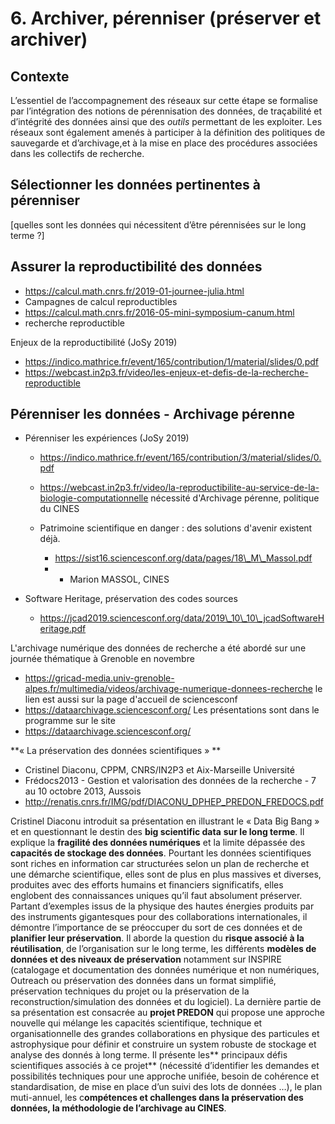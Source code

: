 # 6. Archiver, pérenniser  (préserver et archiver)

## Contexte 
L’essentiel de l’accompagnement des réseaux sur cette étape se formalise par l’intégration des notions de pérennisation des données, de traçabilité et d’intégrité des données 
ainsi que des *outils* permettant de les exploiter. Les réseaux  sont  également  amenés  à  participer  à  la  définition  des  politiques  de sauvegarde et d’archivage,et à
la mise en place des procédures associées dans les collectifs de recherche.

## Sélectionner les données pertinentes à pérenniser

[quelles sont les données qui nécessitent d’être pérennisées sur le long terme ?]


## Assurer la reproductibilité des données

   * <https://calcul.math.cnrs.fr/2019-01-journee-julia.html>
   * Campagnes de calcul reproductibles
   * <https://calcul.math.cnrs.fr/2016-05-mini-symposium-canum.html>
   * recherche reproductible

Enjeux de la reproductibilité (JoSy 2019)

   * <https://indico.mathrice.fr/event/165/contribution/1/material/slides/0.pdf>
   * <https://webcast.in2p3.fr/video/les-enjeux-et-defis-de-la-recherche-reproductible>


## Pérenniser les données - Archivage pérenne


   * Pérenniser les expériences (JoSy 2019)
       * <https://indico.mathrice.fr/event/165/contribution/3/material/slides/0.pdf>
       * <https://webcast.in2p3.fr/video/la-reproductibilite-au-service-de-la-biologie-computationnelle>
nécessité d'Archivage pérenne, politique du CINES

       * Patrimoine scientifique en danger : des solutions d'avenir existent déjà.   
           * <https://sist16.sciencesconf.org/data/pages/18\_M\_Massol.pdf>
           *   - Marion MASSOL, CINES

   * Software Heritage, préservation des codes sources
       * <https://jcad2019.sciencesconf.org/data/2019\_10\_10\_jcadSoftwareHeritage.pdf>


L'archivage numérique des données de recherche a été abordé sur une journée thématique à Grenoble en novembre

* https://gricad-media.univ-grenoble-alpes.fr/multimedia/videos/archivage-numerique-donnees-recherche
le lien est aussi sur la page d'accueil de sciencesconf
* https://dataarchivage.sciencesconf.org/
Les présentations sont dans le programme sur le site
* https://dataarchivage.sciencesconf.org/


**« La préservation des données scientifiques » **
* Cristinel Diaconu,  CPPM, CNRS/IN2P3 et Aix-Marseille Université
* Frédocs2013 - Gestion et valorisation des données de la recherche -  7 au 10 octobre 2013, Aussois 
* http://renatis.cnrs.fr/IMG/pdf/DIACONU_DPHEP_PREDON_FREDOCS.pdf

Cristinel Diaconu introduit sa présentation en illustrant le « Data Big Bang » et en questionnant le destin des **big scientific data** **sur le long terme**. Il explique la 
**fragilité des données numériques** et la limite dépassée des **capacités de stockage des données**. Pourtant les données scientifiques sont riches en information car 
structurées selon un plan de recherche et une démarche scientifique, elles sont de plus en plus massives  et diverses, produites avec des efforts humains et financiers
significatifs, elles englobent des connaissances uniques qu’il faut absolument préserver. Partant d’exemples issus de la physique des hautes énergies produits par des 
instruments gigantesques pour des collaborations internationales, il démontre l’importance de se préoccuper du sort de ces données et de **planifier leur préservation**. 
Il aborde la question du **risque associé à la réutilisation**, de l’organisation sur le long terme, les différents **modèles de données et des niveaux de préservation** 
notamment sur INSPIRE (catalogage et documentation des données numérique et non numériques, Outreach ou préservation des données dans un format simplifié, préservation 
techniques du projet ou la préservation  de la reconstruction/simulation des données et du logiciel). La dernière partie de sa présentation est consacrée au **projet 
PREDON** qui propose une approche nouvelle qui mélange les capacités scientifique, technique et organisationnelle  des grandes collaborations en physique des particules 
et astrophysique pour définir et construire un system robuste de stockage et analyse des donnés à long terme.  Il présente les** principaux défis scientifiques associés 
à ce projet** (nécessité d’identifier les demandes et possibilités techniques pour une approche unifiée, besoin de cohérence et standardisation, de mise en place d’un 
suivi des lots de données …), le plan muti-annuel, les c**ompétences et challenges dans la préservation des données, la méthodologie de l’archivage au CINES**.
 



